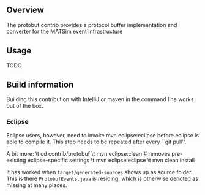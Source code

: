 ## Overview

The protobuf contrib provides a protocol buffer implementation and converter for the MATSim event infrastructure
 
## Usage

TODO

## Build information

Building this contribution with IntelliJ or maven in the command line works out of the box. 

### Eclipse

Eclipse users, however, need to invoke 
    mvn eclipse:eclipse
before eclipse is able to compile it. This step needs to be repeated after every ``git pull''.

A bit more:
\t cd contrib/protobuf
\t mvn eclipse:clean   # removes pre-existing eclipse-specific settings
\t mvn eclipse:eclipse
\t mvn clean install

It has worked when `target/generated-sources` shows up as source folder.   This is there `ProtobufEvents.java` is residing, which 
is otherwise denoted as missing at many places.
